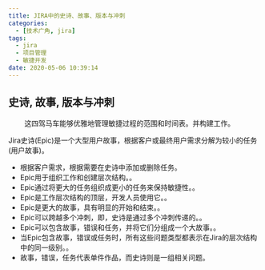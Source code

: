 ```yaml
---
title: JIRA中的史诗、故事、版本与冲刺
categories:
  - [技术广角, jira]
tags:
  - jira
  - 项目管理
  - 敏捷开发
date: 2020-05-06 10:39:14
---
```



## 史诗, 故事, 版本与冲刺
　　
这四驾马车能够优雅地管理敏捷过程的范围和时间表。并构建工作。

Jira史诗(Epic)是一个大型用户故事，根据客户或最终用户需求分解为较小的任务(用户故事)。

* 根据客户需求，根据需要在史诗中添加或删除任务。
* Epic用于组织工作和创建层次结构。。
* Epic通过将更大的任务组织成更小的任务来保持敏捷性。。
* Epic是工作层次结构的顶层，开发人员使用它。。
* Epic是更大的故事，具有明显的开始和结束。。
* Epic可以跨越多个冲刺，即，史诗是通过多个冲刺传递的。。
* Epic可以包含故事，错误和任务，并将它们分组成一个大故事。。
* 当Epic包含故事，错误或任务时，所有这些问题类型都表示在Jira的层次结构中的同一级别。。
* 故事，错误，任务代表单件作品，而史诗则是一组相关问题。

